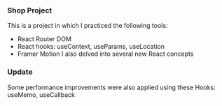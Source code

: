### Shop Project
This is a project in which I practiced the following tools:
- React Router DOM
- React hooks: useContext, useParams, useLocation
- Framer Motion
I also delved into several new React concepts
### Update
Some performance improvements were also applied using these Hooks: useMemo, useCallback